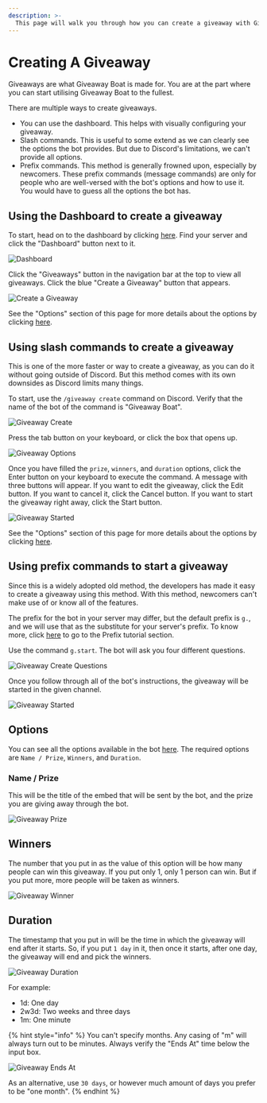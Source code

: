 ```yaml
---
description: >-
  This page will walk you through how you can create a giveaway with Giveaway Boat.
---
```


# Creating A Giveaway

Giveaways are what Giveaway Boat is made for. You are at the part where you can start utilising Giveaway Boat to the fullest.

There are multiple ways to create giveaways.

- You can use the dashboard. This helps with visually configuring your giveaway.
- Slash commands. This is useful to some extend as we can clearly see the options the bot provides. But due to Discord's limitations, we can't provide all options.
- Prefix commands. This method is generally frowned upon, especially by newcomers. These prefix commands (message commands) are only for people who are well-versed with the bot's options and how to use it. You would have to guess all the options the bot has.

## Using the Dashboard to create a giveaway

To start, head on to the dashboard by clicking [here](https://giveaway.boats/dashboard). Find your server and click the "Dashboard" button next to it.

![Dashboard](/assets/basics/setup/dashboard.png)

Click the "Giveaways" button in the navigation bar at the top to view all giveaways. Click the blue "Create a Giveaway" button that appears.

![Create a Giveaway](/assets/basics/creating-a-giveaway/dash/create-a-giveaway.png)

See the "Options" section of this page for more details about the options by clicking [here](#options).

## Using slash commands to create a giveaway

This is one of the more faster or way to create a giveaway, as you can do it without going outside of Discord. But this method comes with its own downsides as Discord limits many things.

To start, use the `/giveaway create` command on Discord. Verify that the name of the bot of the command is "Giveaway Boat".

![Giveaway Create](/assets/basics/creating-a-giveaway/slash/giveaway-create.png)

Press the tab button on your keyboard, or click the box that opens up.

![Giveaway Options](/assets/basics/creating-a-giveaway/slash/giveaway-options.png)

Once you have filled the `prize`, `winners`, and `duration` options, click the Enter button on your keyboard to execute the command.
A message with three buttons will appear. If you want to edit the giveaway, click the Edit button. If you want to cancel it, click the Cancel button. If you want to start the giveaway right away, click the Start button.

![Giveaway Started](/assets/basics/creating-a-giveaway/slash/giveaway-started.png)

See the "Options" section of this page for more details about the options by clicking [here](#options).

## Using prefix commands to start a giveaway

Since this is a widely adopted old method, the developers has made it easy to create a giveaway using this method. With this method, newcomers can't make use of or know all of the features.

The prefix for the bot in your server may differ, but the default prefix is `g.`, and we will use that as the substitute for your server's prefix. To know more, click [here](./setup/prefix.md) to go to the Prefix tutorial section.

Use the command `g.start`. The bot will ask you four different questions.

![Giveaway Create Questions](/assets/basics/creating-a-giveaway/prefix/giveaway-create.png)

Once you follow through all of the bot's instructions, the giveaway will be started in the given channel.

![Giveaway Started](/assets/basics/creating-a-giveaway/prefix/giveaway-started.png)

## Options

You can see all the options available in the bot [here](https://giveaway.boats/faq/options). The required options are `Name / Prize`, `Winners`, and `Duration`.

### Name / Prize

This will be the title of the embed that will be sent by the bot, and the prize you are giving away through the bot.

![Giveaway Prize](/assets/basics/creating-a-giveaway/giveaway-prize.png)

## Winners

The number that you put in as the value of this option will be how many people can win this giveaway. If you put only 1, only 1 person can win. But if you put more, more people will be taken as winners.

![Giveaway Winner](/assets/basics/creating-a-giveaway/giveaway-winners.png)

## Duration

The timestamp that you put in will be the time in which the giveaway will end after it starts. So, if you put `1 day` in it, then once it starts, after one day, the giveaway will end and pick the winners.

![Giveaway Duration](/assets/basics/creating-a-giveaway/giveaway-duration.png)

For example:

- 1d: One day
- 2w3d: Two weeks and three days
- 1m: One minute

{% hint style="info" %}
You can't specify months. Any casing of "m" will always turn out to be minutes. Always verify the "Ends At" time below the input box.

![Giveaway Ends At](/assets/basics/creating-a-giveaway/giveaway-duration-ends-at.png)

As an alternative, use `30 days`, or however much amount of days you prefer to be "one month".
{% endhint %}
